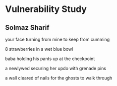 # Vulnerability Study
## Solmaz Sharif
your face turning from mine
to keep from cumming

8 strawberries in a wet blue bowl

baba holding his pants
up at the checkpoint

a newlywed securing her updo
with grenade pins

a wall cleared of nails
for the ghosts to walk through